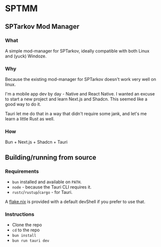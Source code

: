 # SPTMM

## SPTarkov Mod Manager

### What

A simple mod-manager for SPTarkov, ideally compatible with both Linux and
(yuck) Windoze.

### Why

Because the existing mod-manager for SPTarkov doesn't work very well on linux.

I'm a mobile app dev by day - Native and React Native. I wanted an excuse to
start a new project and learn Next.js and Shadcn. This seemed like a good way
to do it.

Tauri let me do that in a way that didn't require some jank, and let's me learn
a little Rust as well.

### How

Bun + Next.js + Shadcn + Tauri

## Building/running from source

### Requirements

- `bun` installed and available on `PATH`.
- `node` - because the Tauri CLI requires it.
- `rustc`/`rustup`/`cargo` - for Tauri.

A [flake.nix](./flake.nix) is provided with a default devShell if you prefer
to use that.

### Instructions

- Clone the repo
- `cd` to the repo
- `bun install`
- `bun run tauri dev`
